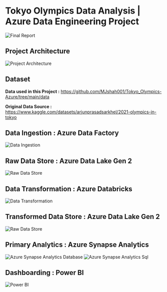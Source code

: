 # Tokyo Olympics Data Analysis | Azure Data Engineering Project
![Final Report](https://github.com/MJshah001/Tokyo_Olympics-Azure/blob/main/Resources/Dashboarding%20BI/Tokyo%20Olympic%20Medals%20Report.png)

## Project Architecture
![Project Architecture](https://github.com/MJshah001/Tokyo_Olympics-Azure/blob/main/Resources/Project%20Architecture%20Tokyo%20Olympic%20Data%20Analytics.jpg)

## Dataset

**Data used in this Project :** https://github.com/MJshah001/Tokyo_Olympics-Azure/tree/main/data

**Original Data Source :** https://www.kaggle.com/datasets/arjunprasadsarkhel/2021-olympics-in-tokyo


## Data Ingestion : Azure Data Factory
![Data Ingestion](https://github.com/MJshah001/Tokyo_Olympics-Azure/blob/main/Resources/Data%20Ingestion/Data%20Factory%20Pipeline.png)



## Raw Data Store : Azure Data Lake Gen 2
![Raw Data Store](https://github.com/MJshah001/Tokyo_Olympics-Azure/blob/main/Resources/Data%20Store/DataLake%20Raw%20Data%20SS.png)


## Data Transformation : Azure Databricks 
![Data Transformation](https://github.com/MJshah001/Tokyo_Olympics-Azure/blob/main/Resources/Data%20Transformation/Data%20Bricks%20Notebook%20SS1.png)


## Transformed Data Store : Azure Data Lake Gen 2
![Raw Data Store](https://github.com/MJshah001/Tokyo_Olympics-Azure/blob/main/Resources/Data%20Store/DataLake%20Transformed%20Data%20SS.png)

## Primary Analytics : Azure Synapse Analytics
![Azure Synapse Analytics Database ](https://github.com/MJshah001/Tokyo_Olympics-Azure/blob/main/Resources/Synapse%20Analytics/Azure%20Synapse%20Analytics%20Database%20Model%20SS.png)
![Azure Synapse Analytics Sql ](https://github.com/MJshah001/Tokyo_Olympics-Azure/blob/main/Resources/Synapse%20Analytics/Azure%20Synapse%20Analytics%20SQL%20Queries%20SS.png)

## Dashboarding : Power BI
![Power BI](https://github.com/MJshah001/Tokyo_Olympics-Azure/blob/main/Resources/Dashboarding%20BI/Power%20Bi%20Desktop%20Report%20View%20SS.png)


